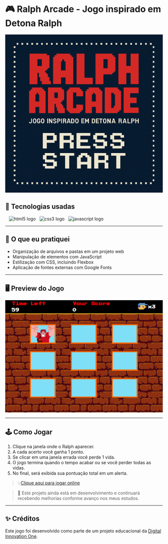 # 🎮 Ralph Arcade - Jogo inspirado em Detona Ralph


<p align="center">
  <img src="./src/images/ralph-capa.png" alt="Capa do Jogo" width="700" />
</p>

## 🚀 Tecnologias usadas

<img width="12" /><img src="https://cdn.jsdelivr.net/gh/devicons/devicon/icons/html5/html5-original.svg" height="30" alt="html5 logo"  /><img width="12" /><img src="https://cdn.jsdelivr.net/gh/devicons/devicon/icons/css3/css3-original.svg" height="30" alt="css3 logo"  /><img width="12" /><img src="https://cdn.jsdelivr.net/gh/devicons/devicon/icons/javascript/javascript-original.svg" height="30" alt="javascript logo"  />

---

## 🧠 O que eu pratiquei

- Organização de arquivos e pastas em um projeto web
- Manipulação de elementos com JavaScript
- Estilização com CSS, incluindo Flexbox
- Aplicação de fontes externas com Google Fonts

---

## 🖥️ Preview do Jogo

<p align="center">
  <img src="./src/images/print.png" alt="Preview do Jogo Ralph Arcade" width="600" />
</p>

---
## 🕹️ Como Jogar
1. Clique na janela onde o Ralph aparecer.
2. A cada acerto você ganha 1 ponto.
3. Se clicar em uma janela errada você perde 1 vida.
4. O jogo termina quando o tempo acabar ou se você perder todas as vidas.
5. No final, será exibida sua pontuação total em um alerta.

> 💡[Clique aqui para jogar online](https://mirellanovroch.github.io/detona-ralph-game-project/)

> 📌 Este projeto ainda está em desenvolvimento e continuará recebendo melhorias conforme avanço nos meus estudos.

---
## ✨ Créditos
Este jogo foi desenvolvido como parte de um projeto educacional da [Digital Innovation One](https://www.dio.me/).
